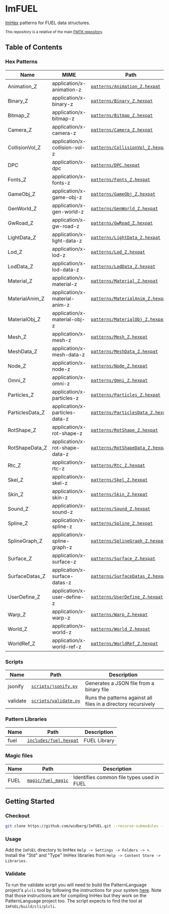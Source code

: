 # ImFUEL

[ImHex](https://imhex.werwolv.net/) patterns for FUEL data structures.

<sup>This repository is a relative of the main [FMTK repository](https://github.com/widberg/fmtk).</sup>

## Table of Contents

### Hex Patterns

| Name | MIME | Path | Description |
|------|------|------|-------------|
| Animation_Z | application/x-animation-z | [`patterns/Animation_Z.hexpat`](patterns/Animation_Z.hexpat) | Animation_Z |
| Binary_Z | application/x-binary-z | [`patterns/Binary_Z.hexpat`](patterns/Binary_Z.hexpat) | Binary_Z |
| Bitmap_Z | application/x-bitmap-z | [`patterns/Bitmap_Z.hexpat`](patterns/Bitmap_Z.hexpat) | Bitmap_Z |
| Camera_Z | application/x-camera-z | [`patterns/Camera_Z.hexpat`](patterns/Camera_Z.hexpat) | Camera_Z |
| CollisionVol_Z | application/x-collision-vol-z | [`patterns/CollisionVol_Z.hexpat`](patterns/CollisionVol_Z.hexpat) | CollisionVol_Z |
| DPC | application/x-dpc | [`patterns/DPC.hexpat`](patterns/DPC.hexpat) | DPC |
| Fonts_Z | application/x-fonts-z | [`patterns/Fonts_Z.hexpat`](patterns/Fonts_Z.hexpat) | Fonts_Z |
| GameObj_Z | application/x-game-obj-z | [`patterns/GameObj_Z.hexpat`](patterns/GameObj_Z.hexpat) | GameObj_Z |
| GenWorld_Z | application/x-gen-world-z | [`patterns/GenWorld_Z.hexpat`](patterns/GenWorld_Z.hexpat) | GenWorld_Z |
| GwRoad_Z | application/x-gw-road-z | [`patterns/GwRoad_Z.hexpat`](patterns/GwRoad_Z.hexpat) | GwRoad_Z |
| LightData_Z | application/x-light-data-z | [`patterns/LightData_Z.hexpat`](patterns/LightData_Z.hexpat) | LightData_Z |
| Lod_Z | application/x-lod-z | [`patterns/Lod_Z.hexpat`](patterns/Lod_Z.hexpat) | Lod_Z |
| LodData_Z | application/x-lod-data-z | [`patterns/LodData_Z.hexpat`](patterns/LodData_Z.hexpat) | LodData_Z |
| Material_Z | application/x-material-z | [`patterns/Material_Z.hexpat`](patterns/Material_Z.hexpat) | Material_Z |
| MaterialAnim_Z | application/x-material-anim-z | [`patterns/MaterialAnim_Z.hexpat`](patterns/MaterialAnim_Z.hexpat) | MaterialAnim_Z |
| MaterialObj_Z | application/x-material-obj-z | [`patterns/MaterialObj_Z.hexpat`](patterns/MaterialObj_Z.hexpat) | MaterialObj_Z |
| Mesh_Z | application/x-mesh-z | [`patterns/Mesh_Z.hexpat`](patterns/Mesh_Z.hexpat) | Mesh_Z |
| MeshData_Z | application/x-mesh-data-z | [`patterns/MeshData_Z.hexpat`](patterns/MeshData_Z.hexpat) | MeshData_Z |
| Node_Z | application/x-node-z | [`patterns/Node_Z.hexpat`](patterns/Node_Z.hexpat) | Node_Z |
| Omni_Z | application/x-omni-z | [`patterns/Omni_Z.hexpat`](patterns/Omni_Z.hexpat) | Omni_Z |
| Particles_Z | application/x-particles-z | [`patterns/Particles_Z.hexpat`](patterns/Particles_Z.hexpat) | Particles_Z |
| ParticlesData_Z | application/x-particles-data-z | [`patterns/ParticlesData_Z.hexpat`](patterns/ParticlesData_Z.hexpat) | ParticlesData_Z |
| RotShape_Z | application/x-rot-shape-z | [`patterns/RotShape_Z.hexpat`](patterns/RotShape_Z.hexpat) | RotShape_Z |
| RotShapeData_Z | application/x-rot-shape-data-z | [`patterns/RotShapeData_Z.hexpat`](patterns/RotShapeData_Z.hexpat) | RotShapeData_Z |
| Rtc_Z | application/x-rtc-z | [`patterns/Rtc_Z.hexpat`](patterns/Rtc_Z.hexpat) | Rtc_Z |
| Skel_Z | application/x-skel-z | [`patterns/Skel_Z.hexpat`](patterns/Skel_Z.hexpat) | Skel_Z |
| Skin_Z | application/x-skin-z | [`patterns/Skin_Z.hexpat`](patterns/Skin_Z.hexpat) | Skin_Z |
| Sound_Z | application/x-sound-z | [`patterns/Sound_Z.hexpat`](patterns/Sound_Z.hexpat) | Sound_Z |
| Spline_Z | application/x-spline-z | [`patterns/Spline_Z.hexpat`](patterns/Spline_Z.hexpat) | Spline_Z |
| SplineGraph_Z | application/x-spline-graph-z | [`patterns/SplineGraph_Z.hexpat`](patterns/SplineGraph_Z.hexpat) | SplineGraph_Z |
| Surface_Z | application/x-surface-z | [`patterns/Surface_Z.hexpat`](patterns/Surface_Z.hexpat) | Surface_Z |
| SurfaceDatas_Z | application/x-surface-datas-z | [`patterns/SurfaceDatas_Z.hexpat`](patterns/SurfaceDatas_Z.hexpat) | SurfaceDatas_Z |
| UserDefine_Z | application/x-user-define-z | [`patterns/UserDefine_Z.hexpat`](patterns/UserDefine_Z.hexpat) | UserDefine_Z |
| Warp_Z | application/x-warp-z | [`patterns/Warp_Z.hexpat`](patterns/Warp_Z.hexpat) | Warp_Z |
| World_Z | application/x-world-z | [`patterns/World_Z.hexpat`](patterns/World_Z.hexpat) | World_Z |
| WorldRef_Z | application/x-world-ref-z | [`patterns/WorldRef_Z.hexpat`](patterns/WorldRef_Z.hexpat) | WorldRef_Z |

### Scripts

| Name | Path | Description |
|------|------|-------------|
| jsonify | [`scripts/jsonify.py`](scripts/jsonify.py) | Generates a JSON file from a binary file |
| validate | [`scripts/validate.py`](scripts/validate.py) | Runs the patterns against all files in a directory recursively |

### Pattern Libraries

| Name | Path | Description |
|------|------|-------------|
| fuel | [`includes/fuel.hexpat`](includes/fuel.hexpat) | FUEL Library |

### Magic files

| Name | Path | Description |
|------|------|-------------|
| FUEL | [`magic/fuel_magic`](magic/fuel_magic) | Identifies common file types used in FUEL |

## Getting Started

### Checkout

```sh
git clone https://github.com/widberg/ImFUEL.git --recurse-submodules --shallow-submodules
```

### Usage

Add the `ImFUEL` directory to ImHex `Help -> Settings -> Folders -> +`. Install the "Std" and "Type" ImHex libraries from `Help -> Content Store -> Libraries`.

### Validate

To run the validate script you will need to build the PatternLanguage project's `plcli` tool by following the instructions for your system [here](https://github.com/WerWolv/ImHex/tree/master/dist/compiling). Note that those instructions are for compiling ImHex but they work on the PatternLanguage project too. The script expects to find the tool at `ImFUEL/build/cli/plcli`.
